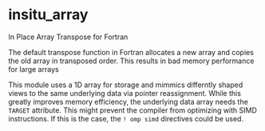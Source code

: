 # insitu_array
In Place Array Transpose for Fortran

The default transpose function in Fortran allocates a new array and copies the old array in transposed order.
This results in bad memory performance for large arrays  

This module uses a 1D array for storage and mimmics differntly shaped views to the same underlying data via pointer reassignment.
While this greatly improves memory efficiency, the underlying data array needs the `TARGET` attribute.
This might prevent the compiler from optimizing with SIMD instructions.
If this is the case, the `! omp simd` directives could be used.
